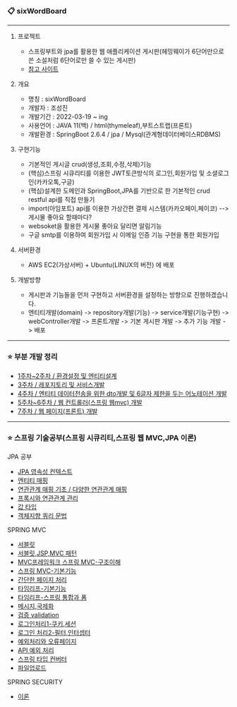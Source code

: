 ### :clipboard: sixWordBoard
---

1. 프로젝트
    + 스프링부트와 jpa를 활용한 웹 애플리케이션 게시판(헤밍웨이가 6단어만으로 쓴 소설처럼 6단어로만 쓸 수 있는 게시판)
    + [참고 사이트](http://www.sixwordswriter.cf/)

2. 개요
   + 명칭 : sixWordBoard
   + 개발자 : 조성진
   + 개발기간 : 2022-03-19 ~ ing
   + 사용언어 : JAVA 11(백) / html(thymeleaf),부트스트랩(프론트)
   + 개발환경 : SpringBoot 2.6.4 / jpa / Mysql(관계형데이터베이스RDBMS)

3. 구현기능
   + 기본적인 게시글 crud(생성,조회,수정,삭제)기능
   + (핵심)스프링 시큐리티를 이용한 JWT토큰방식의 로그인,회원가입 및 소셜로그인(카카오톡,구글)
   + (핵심)설계한 도메인과 SpringBoot,JPA를 기반으로 한 기본적인 crud restful api를 직접 만들기
   + import(아임포트) api를 이용한 가상간편 결제 시스템(카카오페이,페이코) --> 게시물 좋아요 할때마다?
   + websoket을 활용한 게시물 좋아요 달리면 알림기능
   + 구글 smtp를 이용하여 회원가입 시 이메일 인증 기능 구현을 통한 회원가입 
 
4. 서버환경
   + AWS EC2(가상서버) + Ubuntu(LINUX의 버전) 에 배포


5. 개발방향
   + 게시판과 기능들을 먼저 구현하고 서버환경을 설정하는 방향으로 진행하겠습니다.
   + 엔티티개발(domain) -> repository개발(기능) -> service개발(기능구현) -> webController개발 -> 프론트개발 -> 기본 게시판 개발 -> 추가 기능 개발 -> 배포

----------
### ⭐ 부분 개발 정리
* [1주차~2주차 / 환경설정 및 엔티티설계](https://github.com/Jorados/sixWordsBoard/blob/main/record/fisrt.md)
* [3주차 / 레포지토리 및 서비스개발](https://github.com/Jorados/sixWordsBoard/blob/main/record/repository_service.md)
* [4주차 / 엔티티 데이터전송을 위한 dto개발 및 6글자 제한을 두는 어노테이션 개발](https://github.com/Jorados/sixWordsBoard/blob/main/record/repository_service.md)
* [5주차~6주차 / 웹 컨트롤러(스프링 웹mvc) 개발](https://github.com/Jorados/sixWordsBoard/blob/main/record/webController.md)
* [7주차 / 웹 페이지(프론트) 개발](https://github.com/Jorados/sixWordsBoard/blob/main/record/webPage.md)

---------
### ⭐ 스프링 기술공부(스프링 시큐리티,스프링 웹 MVC,JPA 이론)
JPA 공부
* [JPA 영속성 컨텍스트](https://github.com/Jorados/sixWordsBoard/blob/main/JpaRecord/Persist.md)
* [엔티티 매핑](https://github.com/Jorados/sixWordsBoard/blob/main/JpaRecord/EntityMapping.md)
* [연관관계 매핑 기초 / 다양한 연관관계 매핑]()
* [프록시와 연관관계 관리]()
* [값 타입]()
* [객체지향 쿼리 문법]()
  
SPRING MVC
* [서블릿]()
* [서블릿,JSP,MVC 패턴]()
* [MVC프레임워크 스프링 MVC-구조이해]()
* [스프링 MVC-기본기능]()
* [간단한 페이지 처리]()
* [타임리프-기본기능]()
* [타임리프-스프링 통합과 폼]()
* [메시지,국제화]()
* [검증 validation]()
* [로그인처리1-쿠키,세션]()
* [로그인 처리2-필터,인터셉터]()
* [예외처리와 오류페이지]()
* [API 예외 처리]()
* [스프링 타입 컨버터]()
* [파일업로드]()

SPRING SECURITY
* [이론]()
